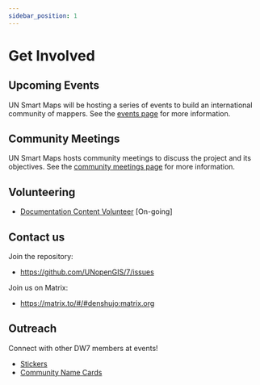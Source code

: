 ```yaml
---
sidebar_position: 1
---
```


# Get Involved

## Upcoming Events

UN Smart Maps will be hosting a series of events to build an international community of mappers. See the [events page](./events) for more information.

## Community Meetings

UN Smart Maps hosts community meetings to discuss the project and its objectives. See the [community meetings page](./community-meetings) for more information.

## Volunteering

- [Documentation Content Volunteer](./volunteer/document-content-volunteer.md) [On-going]

## Contact us

Join the repository:

- https://github.com/UNopenGIS/7/issues

Join us on Matrix:

- https://matrix.to/#/#denshujo:matrix.org

## Outreach

Connect with other DW7 members at events!
- [Stickers](https://github.com/UNopenGIS/7/issues/88)
- [Community Name Cards](https://github.com/UNopenGIS/7/issues/115)